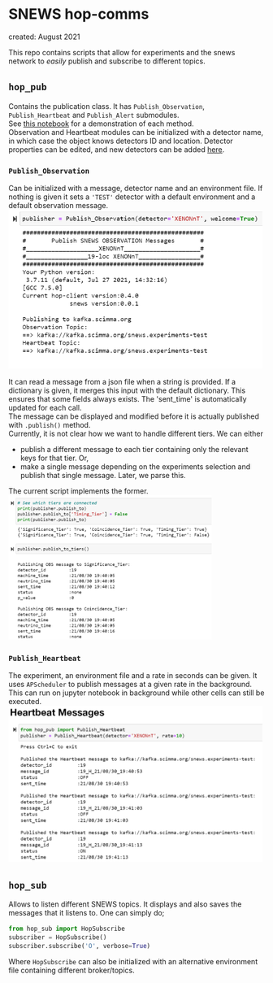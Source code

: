 # SNEWS hop-comms

created: August 2021 <br>

This repo contains scripts that allow for experiments and the snews network to _easily_ publish and subscribe to different topics. <br>

## `hop_pub`
Contains the publication class. It has `Publish_Observation`, `Publish_Heartbeat` and `Publish_Alert` submodules. <br>
See [this notebook](../dev-testing.ipynb) for a demonstration of each method.<br>
Observation and Heartbeat modules can be initialized with a detector name, in which case the object knows detectors ID and location. Detector properties can be edited, and new detectors can be added [here](./auxiliary/make_detector_file.py).

### `Publish_Observation` 
Can be initialized with a message, detector name and an environment file. If nothing is given it sets a `'TEST'` detector with a default environment and a default observation message. <br>
<img src="./auxiliary/imgs/welcome_message.png" alt="message" width="500"/>

It can read a message from a json file when a string is provided. If a dictionary is given, it merges this input with the default dictionary. This ensures that some fields always exists. The 'sent_time' is automatically updated for each call. <br>
The message can be displayed and modified before it is actually published with `.publish()` method.<br>
Currently, it is not clear how we want to handle different tiers. We can either 
-	publish a different message to each tier containing only the relevant keys for that tier. Or,
-	make a single message depending on the experiments selection and publish that single message. Later, we parse this.

The current script implements the former. <br>
<img src="./auxiliary/imgs/different_tiers.png" alt="tiers" width="400"/>

### `Publish_Heartbeat`
The experiment, an environment file and a rate in seconds can be given. It uses `APScheduler` to publish messages at a given rate in the background. This can run on jupyter notebook in background while other cells can still be executed.
<img src="./auxiliary/imgs/heartbeat_messages.png" alt="hb message" width="500"/>

## `hop_sub`
Allows to listen different SNEWS topics. It displays and also saves the messages that it listens to. One can simply do;
```python
from hop_sub import HopSubscribe
subscriber = HopSubscribe()
subscriber.subscribe('O', verbose=True)
```
Where `HopSubscribe` can also be initialized with an alternative environment file containing different broker/topics.